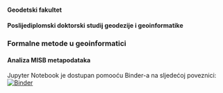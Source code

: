#### Geodetski fakultet
#### Poslijediplomski doktorski studij geodezije i geoinformatike
### Formalne metode u geoinformatici
#### Analiza MISB metapodataka
Jupyter Notebook je dostupan pomooću Binder-a na sljedećoj poveznici:
[![Binder](https://mybinder.org/badge_logo.svg)](https://mybinder.org/v2/gh/mmaltarski/Formalne-metode-u-geoinformatici/master)
